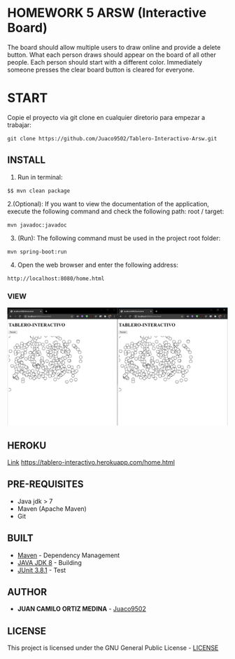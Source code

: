 # HOMEWORK 5 ARSW (Interactive Board)

The board should allow multiple users to draw online and provide a delete button. What each person draws should appear on the board of all other people. Each person should start with a different color. Immediately someone presses the clear board button is cleared for everyone.

# START

Copie el proyecto via git clone en cualquier diretorio para empezar a trabajar:
```
git clone https://github.com/Juaco9502/Tablero-Interactivo-Arsw.git
```

## INSTALL

1. Run in terminal:

```
$$ mvn clean package
```

2.(Optional):
If you want to view the documentation of the application, execute the following command and check the following path: root / target:

```
mvn javadoc:javadoc
```

3. (Run):
The following command must be used in the project root folder:
  
```
mvn spring-boot:run
```

4. Open the web browser and enter the following address:

```
http://localhost:8080/home.html
```
### VIEW

![Vista](img/img1.PNG)

## HEROKU
[Link](https://tablero-interactivo.herokuapp.com/home.html)
https://tablero-interactivo.herokuapp.com/home.html

## PRE-REQUISITES

* Java jdk > 7
* Maven (Apache Maven)
* Git
  

## BUILT

* [Maven](https://maven.apache.org/) - Dependency Management
* [JAVA JDK 8](http://www.oracle.com/technetwork/java/javase/overview/index.html) - Building
* [JUnit 3.8.1](https://mvnrepository.com/artifact/junit/junit/3.8.1) - Test


## AUTHOR

* **JUAN CAMILO ORTIZ MEDINA** - [Juaco9502](https://github.com/juaco9502)


## LICENSE

This project is licensed under the GNU General Public License - [LICENSE](LICENSE) 